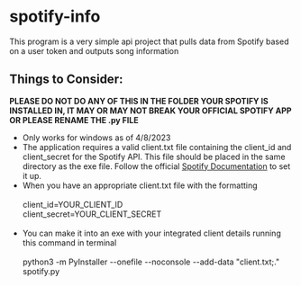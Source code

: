 # spotify-info
This program is a very simple api project that pulls data from Spotify based on a user token and outputs song information

## Things to Consider:
**PLEASE DO NOT DO ANY OF THIS IN THE FOLDER YOUR SPOTIFY IS INSTALLED IN, IT MAY OR MAY NOT BREAK YOUR OFFICIAL SPOTIFY APP OR PLEASE RENAME THE .py FILE**
- Only works for windows as of 4/8/2023 <br>
- The application requires a valid client.txt file containing the client_id and client_secret for the Spotify API. This file should be placed in the same directory as the exe file. Follow the official [Spotify Documentation](https://developer.spotify.com/documentation/web-api/) to set it up. <br>
- When you have an appropriate client.txt file with the formatting <br>
<br> client_id=YOUR_CLIENT_ID 
<br> client_secret=YOUR_CLIENT_SECRET <br> <br>
- You can make it into an exe with your integrated client details running this command in terminal <br> <br> python3 -m PyInstaller --onefile --noconsole --add-data "client.txt;."  spotify.py  <br>
